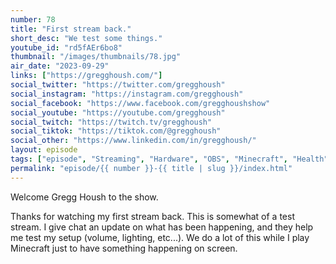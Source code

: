 ```yaml
---
number: 78
title: "First stream back."
short_desc: "We test some things."
youtube_id: "rd5fAEr6bo8"
thumbnail: "/images/thumbnails/78.jpg"
air_date: "2023-09-29"
links: ["https://gregghoush.com/"]
social_twitter: "https://twitter.com/gregghoush"
social_instagram: "https://instagram.com/gregghoush"
social_facebook: "https://www.facebook.com/gregghoushshow"
social_youtube: "https://youtube.com/gregghoush"
social_twitch: "https://twitch.tv/gregghoush"
social_tiktok: "https://tiktok.com/@gregghoush"
social_other: "https://www.linkedin.com/in/gregghoush/"
layout: episode
tags: ["episode", "Streaming", "Hardware", "OBS", "Minecraft", "Health"]
permalink: "episode/{{ number }}-{{ title | slug }}/index.html"
---
```


Welcome Gregg Housh to the show.

Thanks for watching my first stream back. This is somewhat of a test stream. I give chat an update on what has been happening, and they help me test my setup (volume, lighting, etc...). We do a lot of this while I play Minecraft just to have something happening on screen.
